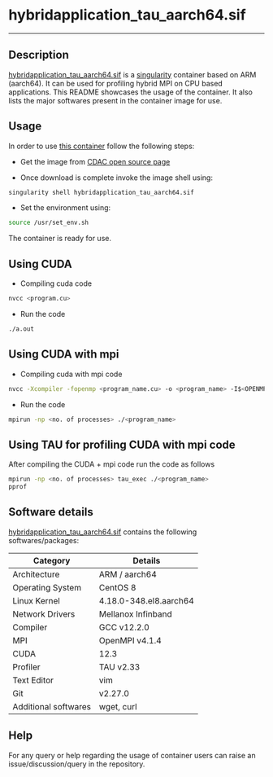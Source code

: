 #  hybridapplication_tau_aarch64.sif
---

## Description

[hybridapplication_tau_aarch64.sif](https://ssdg.cdacb.in:5000/) is a [singularity](https://en.wikipedia.org/wiki/Singularity_(software)) container based on ARM (aarch64). It can be used for profiling hybrid MPI on CPU based applications. This README showcases the usage of the container. It also lists the major softwares present in the container image for use.

## Usage

In order to use [this container](https://ssdg.cdacb.in:5000/) follow the following steps:

+ Get the image from [CDAC open source page](https://ssdg.cdacb.in:5000/)

+ Once download is complete invoke the image shell using:
```bash
singularity shell hybridapplication_tau_aarch64.sif
 ```

+ Set the environment using:
```bash
source /usr/set_env.sh
```

The container is ready for use.

## Using CUDA

- Compiling cuda code
```bash
nvcc <program.cu> 
 ```
- Run the code
```bash
./a.out
```
## Using CUDA with mpi
- Compiling cuda with mpi code
```bash
nvcc -Xcompiler -fopenmp <program_name.cu> -o <program_name> -I$<OPENMPI_ROOT>/include -L$<OPENMPI_ROOT}/lib -lmpi -lgomp 
 ```
- Run the code
```bash
mpirun -np <no. of processes> ./<program_name>
```
## Using TAU for profiling CUDA with mpi code
After compiling the CUDA + mpi code run the code as follows 
```bash
mpirun -np <no. of processes> tau_exec ./<program_name>
pprof
```
## Software details

[hybridapplication_tau_aarch64.sif](https://ssdg.cdacb.in:5000/) contains the following softwares/packages:

| Category | Details |
| --- | --- |
| Architecture | ARM / aarch64 |
| Operating System | CentOS 8 |
| Linux Kernel | 4.18.0-348.el8.aarch64 |
| Network Drivers | Mellanox Infinband |
| Compiler | GCC v12.2.0 |
| MPI | OpenMPI v4.1.4 |
| CUDA | 12.3 |
| Profiler | TAU v2.33 |
| Text Editor | vim |
| Git | v2.27.0 |
| Additional softwares| wget, curl |


## Help

For any query or help regarding the usage of container users can raise an issue/discussion/query in the repository.
